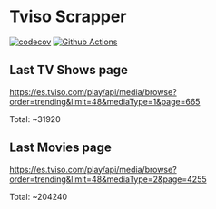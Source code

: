 Tviso Scrapper
============== 
[![codecov](https://codecov.io/gh/jacanales/tviso-scrapper/branch/master/graph/badge.svg?token=2B6KvmwDn9)](https://codecov.io/gh/jacanales/tviso-scrapper)
[![Github Actions](https://github.com/jacanales/tviso-scrapper/workflows/Test%20and%20coverage/badge.svg)](https://github.com/jacanales/tviso-scrapper/actions)

## Last TV Shows page
https://es.tviso.com/play/api/media/browse?order=trending&limit=48&mediaType=1&page=665

Total: ~31920

## Last Movies page
https://es.tviso.com/play/api/media/browse?order=trending&limit=48&mediaType=2&page=4255

Total: ~204240